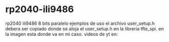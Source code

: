 # rp2040-ili9486
rp2040 ili9486 8 bits paralelo ejemplos de uso el archivo user_setup.h debera ser copiado donde se aloja el user_setup.h en la libreria tfte_spi.
en la imagen esta donde va en mi caso.
videos de yt en:
